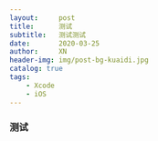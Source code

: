 ```yaml
---
layout:     post
title:      测试
subtitle:   测试测试
date:       2020-03-25
author:     XN
header-img: img/post-bg-kuaidi.jpg
catalog: true
tags:
    - Xcode
    - iOS
---
```

### 测试